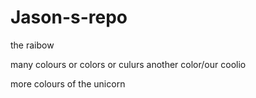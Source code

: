# Jason-s-repo

the raibow 


many colours
or colors
or culurs
another color/our
coolio

more colours of the unicorn
